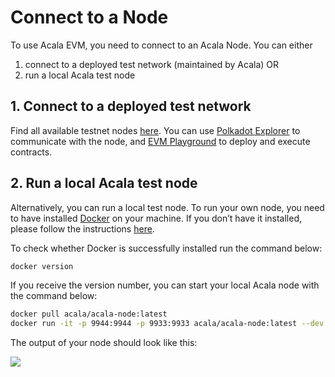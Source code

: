 # Connect to a Node

To use Acala EVM, you need to connect to an Acala Node. You can either

1. connect to a deployed test network (maintained by Acala) OR
2. run a local Acala test node

## **1. Connect to a deployed test network**

Find all available testnet nodes [here](broken-reference). You can use [Polkadot Explorer](../acala-console.md) to communicate with the node, and [EVM Playground](../evm-playground.md) to deploy and execute contracts.

## **2. Run a local Acala test node**

Alternatively, you can run a local test node. To run your own node, you need to have installed [Docker](https://www.docker.com/) on your machine. If you don’t have it installed, please follow the instructions [here](https://docs.docker.com/get-docker/).

To check whether Docker is successfully installed run the command below:

```bash
docker version
```

If you receive the version number, you can start your local Acala node with the command below:

```bash
docker pull acala/acala-node:latest
docker run -it -p 9944:9944 -p 9933:9933 acala/acala-node:latest --dev --ws-external --rpc-external --rpc-cors=all
```

The output of your node should look like this:

![](https://i.imgur.com/EyryyFs.png)
